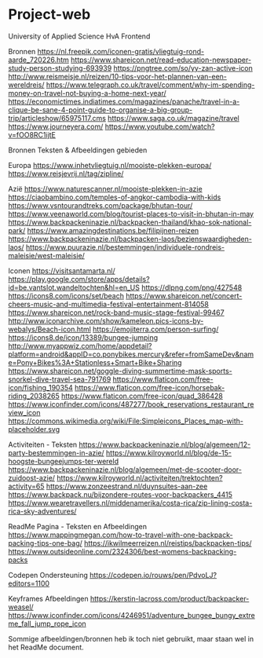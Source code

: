 # Project-web
University of Applied Science HvA Frontend

Bronnen
https://nl.freepik.com/iconen-gratis/vliegtuig-rond-aarde_720226.htm
https://www.shareicon.net/read-education-newspaper-study-person-studying-693939
https://pngtree.com/so/yy-zan-active-icon
http://www.reismeisje.nl/reizen/10-tips-voor-het-plannen-van-een-wereldreis/
https://www.telegraph.co.uk/travel/comment/why-im-spending-money-on-travel-not-buying-a-home-next-year/
https://economictimes.indiatimes.com/magazines/panache/travel-in-a-clique-be-sane-4-point-guide-to-organise-a-big-group-trip/articleshow/65975117.cms
https://www.saga.co.uk/magazine/travel
https://www.journeyera.com/
https://www.youtube.com/watch?v=fOO8RC1ijtE


Bronnen Teksten & Afbeeldingen gebieden

Europa
https://www.inhetvliegtuig.nl/mooiste-plekken-europa/
https://www.reisjevrij.nl/tag/zipline/

Azië
https://www.naturescanner.nl/mooiste-plekken-in-azie
https://ciaobambino.com/temples-of-angkor-cambodia-with-kids
https://www.vsntourandtreks.com/package/bhutan-tour/
https://www.veenaworld.com/blog/tourist-places-to-visit-in-bhutan-in-may
https://www.backpackeninazie.nl/backpacken-thailand/khao-sok-national-park/
https://www.amazingdestinations.be/filipijnen-reizen
https://www.backpackeninazie.nl/backpacken-laos/bezienswaardigheden-laos/
https://www.puurazie.nl/bestemmingen/individuele-rondreis-maleisie/west-maleisie/

Iconen
https://visitsantamarta.nl/
https://play.google.com/store/apps/details?id=be.vantslot.wandeltochten&hl=en_US
https://dlpng.com/png/427548
https://icons8.com/icons/set/beach
https://www.shareicon.net/concert-cheers-music-and-multimedia-festival-entertainment-814058
https://www.shareicon.net/rock-band-music-stage-festival-99467
http://www.iconarchive.com/show/kameleon.pics-icons-by-webalys/Beach-icon.html
https://emojiterra.com/person-surfing/
https://icons8.de/icon/13389/bungee-jumping
http://www.myappwiz.com/home/appdetail?platform=android&appID=co.ponybikes.mercury&refer=fromSameDev&name=Pony+Bikes%3A+Stationless+Smart+Bike+Sharing
https://www.shareicon.net/goggle-diving-summertime-mask-sports-snorkel-dive-travel-sea-791769
https://www.flaticon.com/free-icon/fishing_190354
https://www.flaticon.com/free-icon/horsebak-riding_2038265
https://www.flaticon.com/free-icon/quad_386428
https://www.iconfinder.com/icons/487277/book_reservations_restaurant_review_icon
https://commons.wikimedia.org/wiki/File:Simpleicons_Places_map-with-placeholder.svg

Activiteiten - Teksten
https://www.backpackeninazie.nl/blog/algemeen/12-party-bestemmingen-in-azie/
https://www.kilroyworld.nl/blog/de-15-hoogste-bungeejumps-ter-wereld
https://www.backpackeninazie.nl/blog/algemeen/met-de-scooter-door-zuidoost-azie/
https://www.kilroyworld.nl/activiteiten/trektochten?activity=65
https://www.zonzeestrand.nl/duynsuites-aan-zee
https://www.backpack.nu/bijzondere-routes-voor-backpackers_4415
https://www.wearetravellers.nl/middenamerika/costa-rica/zip-lining-costa-rica-sky-adventures/

ReadMe Pagina - Teksten en Afbeeldingen
https://www.mappingmegan.com/how-to-travel-with-one-backpack-packing-tips-one-bag/
https://ikwilmeerreizen.nl/reistips/backpacken-tips/
https://www.outsideonline.com/2324306/best-womens-backpacking-packs

Codepen Ondersteuning
https://codepen.io/rouws/pen/PdvoLJ?editors=1100

Keyframes Afbeeldingen
https://kerstin-lacross.com/product/backpacker-weasel/
https://www.iconfinder.com/icons/4246951/adventure_bungee_bungy_extreme_fall_jump_rope_icon


Sommige afbeeldingen/bronnen heb ik toch niet gebruikt, maar staan wel in het ReadMe document.

